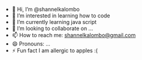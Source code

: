 - 👋 Hi, I’m @shannelkalombo
- 👀 I’m interested in learning how to code
- 🌱 I’m currently learning java script
- 💞️ I’m looking to collaborate on ...
- 📫 How to reach me: shannelkalombo@gmail.com
- 😄 Pronouns: ...
- ⚡ Fun fact I am allergic to apples :(

<!---
shannelkalombo/shannelkalombo is a ✨ special ✨ repository because its `README.md` (this file) appears on your GitHub profile.
You can click the Preview link to take a look at your changes.
--->
